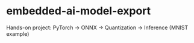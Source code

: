 # embedded-ai-model-export
Hands-on project: PyTorch → ONNX → Quantization → Inference (MNIST example)
